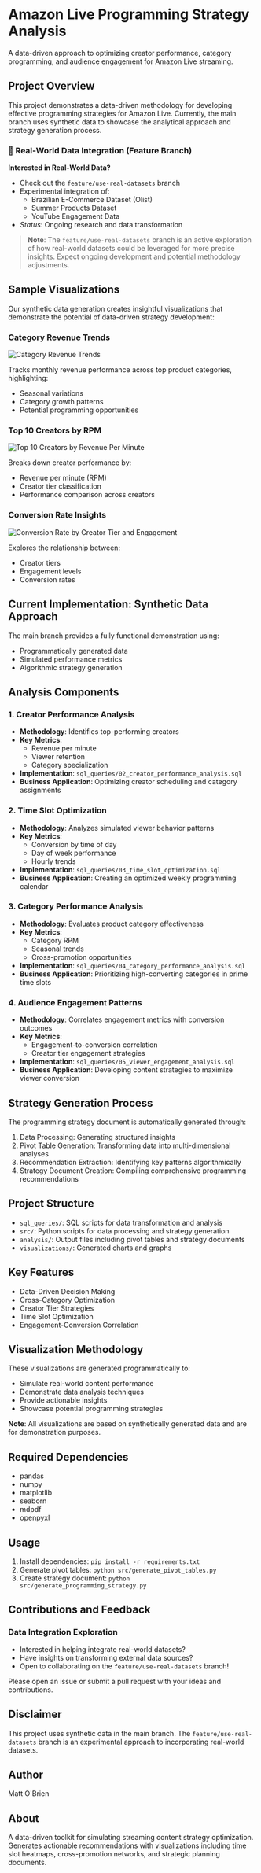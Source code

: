 # Amazon Live Programming Strategy Analysis

A data-driven approach to optimizing creator performance, category programming, and audience engagement for Amazon Live streaming.

## Project Overview

This project demonstrates a data-driven methodology for developing effective programming strategies for Amazon Live. Currently, the main branch uses synthetic data to showcase the analytical approach and strategy generation process.

### 🌿 Real-World Data Integration (Feature Branch)

**Interested in Real-World Data?**
- Check out the `feature/use-real-datasets` branch
- Experimental integration of:
  - Brazilian E-Commerce Dataset (Olist)
  - Summer Products Dataset
  - YouTube Engagement Data
- *Status*: Ongoing research and data transformation

> **Note**: The `feature/use-real-datasets` branch is an active exploration of how real-world datasets could be leveraged for more precise insights. Expect ongoing development and potential methodology adjustments.

## Sample Visualizations

Our synthetic data generation creates insightful visualizations that demonstrate the potential of data-driven strategy development:

### Category Revenue Trends
![Category Revenue Trends](visualizations/category_time_trend.png)

Tracks monthly revenue performance across top product categories, highlighting:
- Seasonal variations
- Category growth patterns
- Potential programming opportunities

### Top 10 Creators by RPM
![Top 10 Creators by Revenue Per Minute](visualizations/top_creators.png)

Breaks down creator performance by:
- Revenue per minute (RPM)
- Creator tier classification
- Performance comparison across creators

### Conversion Rate Insights
![Conversion Rate by Creator Tier and Engagement](visualizations/engagement_conversion.png)

Explores the relationship between:
- Creator tiers
- Engagement levels
- Conversion rates

## Current Implementation: Synthetic Data Approach

The main branch provides a fully functional demonstration using:
- Programmatically generated data
- Simulated performance metrics
- Algorithmic strategy generation

## Analysis Components

### 1. Creator Performance Analysis
- **Methodology**: Identifies top-performing creators 
- **Key Metrics**: 
  - Revenue per minute
  - Viewer retention
  - Category specialization
- **Implementation**: `sql_queries/02_creator_performance_analysis.sql`
- **Business Application**: Optimizing creator scheduling and category assignments

### 2. Time Slot Optimization
- **Methodology**: Analyzes simulated viewer behavior patterns
- **Key Metrics**:
  - Conversion by time of day
  - Day of week performance
  - Hourly trends
- **Implementation**: `sql_queries/03_time_slot_optimization.sql`
- **Business Application**: Creating an optimized weekly programming calendar

### 3. Category Performance Analysis
- **Methodology**: Evaluates product category effectiveness
- **Key Metrics**:
  - Category RPM
  - Seasonal trends
  - Cross-promotion opportunities
- **Implementation**: `sql_queries/04_category_performance_analysis.sql`
- **Business Application**: Prioritizing high-converting categories in prime time slots

### 4. Audience Engagement Patterns
- **Methodology**: Correlates engagement metrics with conversion outcomes
- **Key Metrics**:
  - Engagement-to-conversion correlation
  - Creator tier engagement strategies
- **Implementation**: `sql_queries/05_viewer_engagement_analysis.sql`
- **Business Application**: Developing content strategies to maximize viewer conversion

## Strategy Generation Process

The programming strategy document is automatically generated through:
1. Data Processing: Generating structured insights
2. Pivot Table Generation: Transforming data into multi-dimensional analyses
3. Recommendation Extraction: Identifying key patterns algorithmically
4. Strategy Document Creation: Compiling comprehensive programming recommendations

## Project Structure
- `sql_queries/`: SQL scripts for data transformation and analysis
- `src/`: Python scripts for data processing and strategy generation
- `analysis/`: Output files including pivot tables and strategy documents
- `visualizations/`: Generated charts and graphs

## Key Features
- Data-Driven Decision Making
- Cross-Category Optimization
- Creator Tier Strategies
- Time Slot Optimization
- Engagement-Conversion Correlation

## Visualization Methodology

These visualizations are generated programmatically to:
- Simulate real-world content performance
- Demonstrate data analysis techniques
- Provide actionable insights
- Showcase potential programming strategies

**Note**: All visualizations are based on synthetically generated data and are for demonstration purposes.

## Required Dependencies
- pandas
- numpy
- matplotlib
- seaborn
- mdpdf
- openpyxl

## Usage
1. Install dependencies: `pip install -r requirements.txt`
2. Generate pivot tables: `python src/generate_pivot_tables.py`
3. Create strategy document: `python src/generate_programming_strategy.py`

## Contributions and Feedback

### Data Integration Exploration
- Interested in helping integrate real-world datasets?
- Have insights on transforming external data sources?
- Open to collaborating on the `feature/use-real-datasets` branch!

Please open an issue or submit a pull request with your ideas and contributions.

## Disclaimer
This project uses synthetic data in the main branch. The `feature/use-real-datasets` branch is an experimental approach to incorporating real-world datasets.

## Author
Matt O'Brien

## About
A data-driven toolkit for simulating streaming content strategy optimization. Generates actionable recommendations with visualizations including time slot heatmaps, cross-promotion networks, and strategic planning documents.
